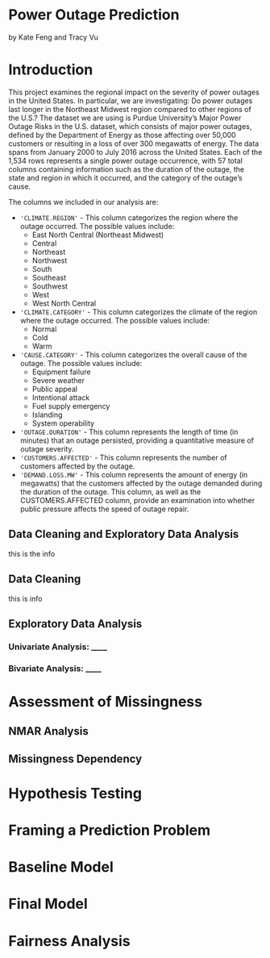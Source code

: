 # Power Outage Prediction
by Kate Feng and Tracy Vu

# Introduction

This project examines the regional impact on the severity of power outages in the United States. In particular, we are investigating: Do power outages last longer in the Northeast Midwest region compared to other regions of the U.S.? The dataset we are using is Purdue University’s Major Power Outage Risks in the U.S. dataset, which consists of major power outages, defined by the Department of Energy as those affecting over 50,000 customers or resulting in a loss of over 300 megawatts of energy. The data spans from January 2000 to July 2016 across the United States. Each of the 1,534 rows represents a single power outage occurrence, with 57 total columns containing information such as the duration of the outage, the state and region in which it occurred, and the category of the outage’s cause.

The columns we included in our analysis are:
- `'CLIMATE.REGION'` - This column categorizes the region where the outage occurred. The possible values include:
    - East North Central (Northeast Midwest)
    - Central
    - Northeast
    - Northwest
    - South
    - Southeast
    - Southwest
    - West
    - West North Central
- `'CLIMATE.CATEGORY'` - This column categorizes the climate of the region where the outage occurred. The possible values include:
    - Normal
    - Cold
    - Warm
- `'CAUSE.CATEGORY'` - This column categorizes the overall cause of the outage. The possible values include:
    - Equipment failure
    - Severe weather
    - Public appeal
    - Intentional attack
    - Fuel supply emergency
    - Islanding
    - System operability
- `'OUTAGE.DURATION'` - This column represents the length of time (in minutes) that an outage persisted, providing a quantitative measure of outage severity.
- `'CUSTOMERS.AFFECTED'` - This column represents the number of customers affected by the outage.
- `'DEMAND.LOSS.MW'` - This column represents the amount of energy (in megawatts) that the customers affected by the outage demanded during the duration of the outage. This column, as well as the CUSTOMERS.AFFECTED column, provide an examination into whether public pressure affects the speed of outage repair.

## Data Cleaning and Exploratory Data Analysis
this is the info

## Data Cleaning
this is info

## Exploratory Data Analysis

### Univariate Analysis: ____

### Bivariate Analysis: ____ 


# Assessment of Missingness

## NMAR Analysis
## Missingness Dependency


# Hypothesis Testing

# Framing a Prediction Problem

# Baseline Model

# Final Model

# Fairness Analysis

